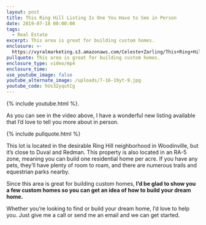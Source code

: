```yaml
---
layout: post
title: This Ring Hill Listing Is One You Have to See in Person
date: 2019-07-18 00:00:00
tags:
  - Real Estate
excerpt: This area is great for building custom homes.
enclosure: >-
  https://vyralmarketing.s3.amazonaws.com/Celeste+Zarling/This+Ring+Hill+Listing+Is+One+You+Have+to+See+in+Person.mp4
pullquote: This area is great for building custom homes.
enclosure_type: video/mp4
enclosure_time:
use_youtube_image: false
youtube_alternate_image: /uploads/7-16-19yt-9.jpg
youtube_code: hUs32yqutCg
---
```


{% include youtube.html %}.

As you can see in the video above, I have a wonderful new listing available that I’d love to tell you more about in person.

{% include pullquote.html %}

This lot is located in the desirable Ring Hill neighborhood in Woodinville, but it’s close to Duval and Redman. This property is also located in an RA-5 zone, meaning you can build one residential home per acre. If you have any pets, they’ll have plenty of room to roam, and there are numerous trails and equestrian parks nearby.&nbsp;

Since this area is great for building custom homes, **I’d be glad to show you a few custom homes so you can get an idea of how to build your dream home.&nbsp;**

Whether you’re looking to find or build your dream home, I’d love to help you. Just give me a call or send me an email and we can get started.